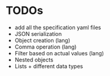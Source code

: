 # TODOs
 - add all the specification yaml files
 - JSON serialization
 - Object creation (lang)
 - Comma operation (lang)
 - Filter based on actual values (lang)
 - Nested objects
 - Lists + different data types